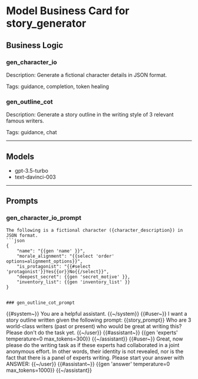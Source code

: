 # Model Business Card for story_generator 

## Business Logic

### gen_character_io

Description: Generate a fictional character details in JSON format.

Tags: guidance, completion, token healing

### gen_outline_cot

Description: Generate a story outline in the writing style of 3 relevant famous writers.

Tags: guidance, chat


---

## Models

- gpt-3.5-turbo
- text-davinci-003

---

## Prompts

### gen_character_io_prompt

```
The following is a fictional character ({character_description}) in JSON format.
```json
{
    "name": "{{gen 'name' }}",
    "morale_alignment": "{{select 'order' options=alignment_options}}",
    "is_protagonist": "{{#select 'protagonist'}}Yes{{or}}No{{/select}}",
    "deepest_secret": {{gen 'secret_motive' }},
    "inventory_list": {{gen 'inventory_list' }}
}
```
```

### gen_outline_cot_prompt

```
{{#system~}}
You are a helpful assistant.
{{~/system}}
{{#user~}}
I want a story outline written given the following prompt:
{{story_prompt}}
Who are 3 world-class writers (past or present) who would be great at writing this?
Please don't do the task yet.
{{~/user}}
{{#assistant~}}
{{gen 'experts' temperature=0 max_tokens=300}}
{{~/assistant}}
{{#user~}}
Great, now please do the writing task as if these experts had collaborated in a joint anonymous effort.
In other words, their identity is not revealed, nor is the fact that there is a panel of experts writing.
Please start your answer with ANSWER:
{{~/user}}
{{#assistant~}}
{{gen 'answer' temperature=0 max_tokens=1000}}
{{~/assistant}}
```

